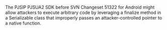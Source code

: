 The PJSIP PJSUA2 SDK before SVN Changeset 51322 for Android might allow attackers to execute arbitrary code by leveraging a finalize method in a Serializable class that improperly passes an attacker-controlled pointer to a native function.
